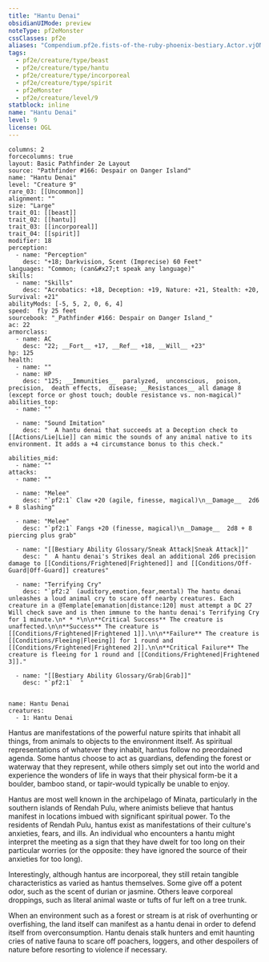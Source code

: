 ```yaml
---
title: "Hantu Denai"
obsidianUIMode: preview
noteType: pf2eMonster
cssClasses: pf2e
aliases: "Compendium.pf2e.fists-of-the-ruby-phoenix-bestiary.Actor.vjONecsFtSFpjNaN" 
tags:
  - pf2e/creature/type/beast
  - pf2e/creature/type/hantu
  - pf2e/creature/type/incorporeal
  - pf2e/creature/type/spirit
  - pf2eMonster
  - pf2e/creature/level/9
statblock: inline
name: "Hantu Denai"
level: 9
license: OGL
---
```


```statblock
columns: 2
forcecolumns: true
layout: Basic Pathfinder 2e Layout
source: "Pathfinder #166: Despair on Danger Island"
name: "Hantu Denai"
level: "Creature 9"
rare_03: [[Uncommon]]
alignment: ""
size: "Large"
trait_01: [[beast]]
trait_02: [[hantu]]
trait_03: [[incorporeal]]
trait_04: [[spirit]]
modifier: 18
perception:
  - name: "Perception"
    desc: "+18; Darkvision, Scent (Imprecise) 60 Feet"
languages: "Common; (can&#x27;t speak any language)"
skills:
  - name: "Skills"
    desc: "Acrobatics: +18, Deception: +19, Nature: +21, Stealth: +20, Survival: +21"
abilityMods: [-5, 5, 2, 0, 6, 4]
speed:  fly 25 feet
sourcebook: "_Pathfinder #166: Despair on Danger Island_"
ac: 22
armorclass:
  - name: AC
    desc: "22; __Fort__ +17, __Ref__ +18, __Will__ +23"
hp: 125
health:
  - name: ""
  - name: HP
    desc: "125; __Immunities__  paralyzed,  unconscious,  poison,  precision,  death effects,  disease; __Resistances__ all damage 8 (except force or ghost touch; double resistance vs. non-magical)"
abilities_top:
  - name: ""

  - name: "Sound Imitation"
    desc: "  A hantu denai that succeeds at a Deception check to [[Actions/Lie|Lie]] can mimic the sounds of any animal native to its environment. It adds a +4 circumstance bonus to this check."

abilities_mid:
  - name: ""
attacks:
  - name: ""

  - name: "Melee"
    desc: "`pf2:1` Claw +20 (agile, finesse, magical)\n__Damage__  2d6 + 8 slashing"

  - name: "Melee"
    desc: "`pf2:1` Fangs +20 (finesse, magical)\n__Damage__  2d8 + 8 piercing plus grab"

  - name: "[[Bestiary Ability Glossary/Sneak Attack|Sneak Attack]]"
    desc: "  A hantu denai's Strikes deal an additional 2d6 precision damage to [[Conditions/Frightened|Frightened]] and [[Conditions/Off-Guard|Off-Guard]] creatures"

  - name: "Terrifying Cry"
    desc: "`pf2:2` (auditory,emotion,fear,mental) The hantu denai unleashes a loud animal cry to scare off nearby creatures. Each creature in a @Template[emanation|distance:120] must attempt a DC 27 Will check save and is then immune to the hantu denai's Terrifying Cry for 1 minute.\n* * *\n\n**Critical Success** The creature is unaffected.\n\n**Success** The creature is [[Conditions/Frightened|Frightened 1]].\n\n**Failure** The creature is [[Conditions/Fleeing|Fleeing]] for 1 round and [[Conditions/Frightened|Frightened 2]].\n\n**Critical Failure** The creature is fleeing for 1 round and [[Conditions/Frightened|Frightened 3]]."

  - name: "[[Bestiary Ability Glossary/Grab|Grab]]"
    desc: "`pf2:1`  "
 
```

```encounter-table
name: Hantu Denai
creatures:
  - 1: Hantu Denai
```



Hantus are manifestations of the powerful nature spirits that inhabit all things, from animals to objects to the environment itself. As spiritual representations of whatever they inhabit, hantus follow no preordained agenda. Some hantus choose to act as guardians, defending the forest or waterway that they represent, while others simply set out into the world and experience the wonders of life in ways that their physical form-be it a boulder, bamboo stand, or tapir-would typically be unable to enjoy.

Hantus are most well known in the archipelago of Minata, particularly in the southern islands of Rendah Pulu, where animists believe that hantus manifest in locations imbued with significant spiritual power. To the residents of Rendah Pulu, hantus exist as manifestations of their culture's anxieties, fears, and ills. An individual who encounters a hantu might interpret the meeting as a sign that they have dwelt for too long on their particular worries (or the opposite: they have ignored the source of their anxieties for too long).

Interestingly, although hantus are incorporeal, they still retain tangible characteristics as varied as hantus themselves. Some give off a potent odor, such as the scent of durian or jasmine. Others leave corporeal droppings, such as literal animal waste or tufts of fur left on a tree trunk.

When an environment such as a forest or stream is at risk of overhunting or overfishing, the land itself can manifest as a hantu denai in order to defend itself from overconsumption. Hantu denais stalk hunters and emit haunting cries of native fauna to scare off poachers, loggers, and other despoilers of nature before resorting to violence if necessary.
